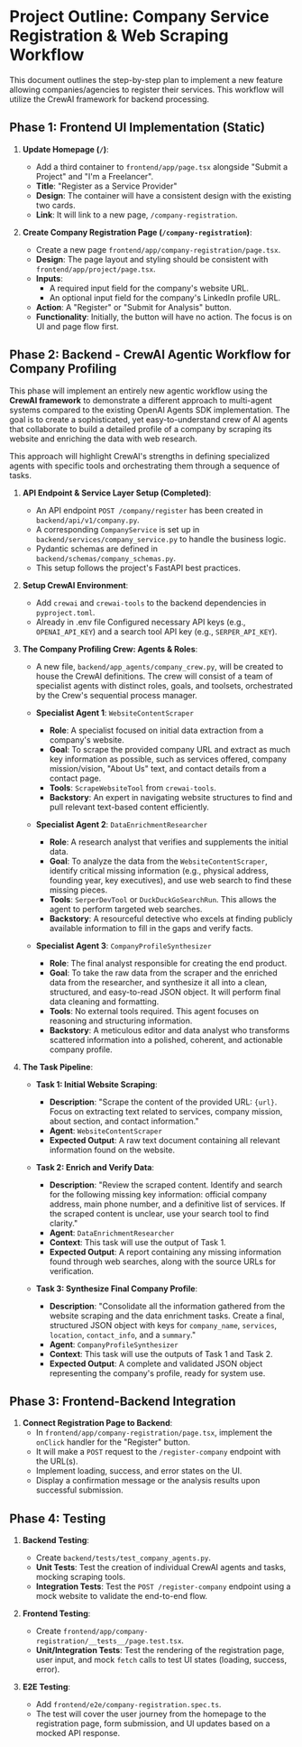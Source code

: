 # Project Outline: Company Service Registration & Web Scraping Workflow

This document outlines the step-by-step plan to implement a new feature allowing companies/agencies to register their services. This workflow will utilize the CrewAI framework for backend processing.

## Phase 1: Frontend UI Implementation (Static)

1.  **Update Homepage (`/`)**:
    *   Add a third container to `frontend/app/page.tsx` alongside "Submit a Project" and "I'm a Freelancer".
    *   **Title**: "Register as a Service Provider"
    *   **Design**: The container will have a consistent design with the existing two cards.
    *   **Link**: It will link to a new page, `/company-registration`.

2.  **Create Company Registration Page (`/company-registration`)**:
    *   Create a new page `frontend/app/company-registration/page.tsx`.
    *   **Design**: The page layout and styling should be consistent with `frontend/app/project/page.tsx`.
    *   **Inputs**:
        *   A required input field for the company's website URL.
        *   An optional input field for the company's LinkedIn profile URL.
    *   **Action**: A "Register" or "Submit for Analysis" button.
    *   **Functionality**: Initially, the button will have no action. The focus is on UI and page flow first.

## Phase 2: Backend - CrewAI Agentic Workflow for Company Profiling

This phase will implement an entirely new agentic workflow using the **CrewAI framework** to demonstrate a different approach to multi-agent systems compared to the existing OpenAI Agents SDK implementation. The goal is to create a sophisticated, yet easy-to-understand crew of AI agents that collaborate to build a detailed profile of a company by scraping its website and enriching the data with web research.

This approach will highlight CrewAI's strengths in defining specialized agents with specific tools and orchestrating them through a sequence of tasks.

1.  **API Endpoint & Service Layer Setup (Completed)**:
    *   An API endpoint `POST /company/register` has been created in `backend/api/v1/company.py`.
    *   A corresponding `CompanyService` is set up in `backend/services/company_service.py` to handle the business logic.
    *   Pydantic schemas are defined in `backend/schemas/company_schemas.py`.
    *   This setup follows the project's FastAPI best practices.

2.  **Setup CrewAI Environment**:
    *   Add `crewai` and `crewai-tools` to the backend dependencies in `pyproject.toml`.
    *   Already in .env file Configured necessary API keys (e.g., `OPENAI_API_KEY`) and a search tool API key (e.g., `SERPER_API_KEY`).

3.  **The Company Profiling Crew: Agents & Roles**:
    *   A new file, `backend/app_agents/company_crew.py`, will be created to house the CrewAI definitions. The crew will consist of a team of specialist agents with distinct roles, goals, and toolsets, orchestrated by the Crew's sequential process manager.

    *   **Specialist Agent 1**: `WebsiteContentScraper`
        *   **Role**: A specialist focused on initial data extraction from a company's website.
        *   **Goal**: To scrape the provided company URL and extract as much key information as possible, such as services offered, company mission/vision, "About Us" text, and contact details from a contact page.
        *   **Tools**: `ScrapeWebsiteTool` from `crewai-tools`.
        *   **Backstory**: An expert in navigating website structures to find and pull relevant text-based content efficiently.

    *   **Specialist Agent 2**: `DataEnrichmentResearcher`
        *   **Role**: A research analyst that verifies and supplements the initial data.
        *   **Goal**: To analyze the data from the `WebsiteContentScraper`, identify critical missing information (e.g., physical address, founding year, key executives), and use web search to find these missing pieces.
        *   **Tools**: `SerperDevTool` or `DuckDuckGoSearchRun`. This allows the agent to perform targeted web searches.
        *   **Backstory**: A resourceful detective who excels at finding publicly available information to fill in the gaps and verify facts.

    *   **Specialist Agent 3**: `CompanyProfileSynthesizer`
        *   **Role**: The final analyst responsible for creating the end product.
        *   **Goal**: To take the raw data from the scraper and the enriched data from the researcher, and synthesize it all into a clean, structured, and easy-to-read JSON object. It will perform final data cleaning and formatting.
        *   **Tools**: No external tools required. This agent focuses on reasoning and structuring information.
        *   **Backstory**: A meticulous editor and data analyst who transforms scattered information into a polished, coherent, and actionable company profile.

4.  **The Task Pipeline**:
    *   **Task 1: Initial Website Scraping**:
        *   **Description**: "Scrape the content of the provided URL: `{url}`. Focus on extracting text related to services, company mission, about section, and contact information."
        *   **Agent**: `WebsiteContentScraper`
        *   **Expected Output**: A raw text document containing all relevant information found on the website.

    *   **Task 2: Enrich and Verify Data**:
        *   **Description**: "Review the scraped content. Identify and search for the following missing key information: official company address, main phone number, and a definitive list of services. If the scraped content is unclear, use your search tool to find clarity."
        *   **Agent**: `DataEnrichmentResearcher`
        *   **Context**: This task will use the output of Task 1.
        *   **Expected Output**: A report containing any missing information found through web searches, along with the source URLs for verification.

    *   **Task 3: Synthesize Final Company Profile**:
        *   **Description**: "Consolidate all the information gathered from the website scraping and the data enrichment tasks. Create a final, structured JSON object with keys for `company_name`, `services`, `location`, `contact_info`, and a `summary`."
        *   **Agent**: `CompanyProfileSynthesizer`
        *   **Context**: This task will use the outputs of Task 1 and Task 2.
        *   **Expected Output**: A complete and validated JSON object representing the company's profile, ready for system use.

## Phase 3: Frontend-Backend Integration

1.  **Connect Registration Page to Backend**:
    *   In `frontend/app/company-registration/page.tsx`, implement the `onClick` handler for the "Register" button.
    *   It will make a `POST` request to the `/register-company` endpoint with the URL(s).
    *   Implement loading, success, and error states on the UI.
    *   Display a confirmation message or the analysis results upon successful submission.

## Phase 4: Testing

1.  **Backend Testing**:
    *   Create `backend/tests/test_company_agents.py`.
    *   **Unit Tests**: Test the creation of individual CrewAI agents and tasks, mocking scraping tools.
    *   **Integration Tests**: Test the `POST /register-company` endpoint using a mock website to validate the end-to-end flow.

2.  **Frontend Testing**:
    *   Create `frontend/app/company-registration/__tests__/page.test.tsx`.
    *   **Unit/Integration Tests**: Test the rendering of the registration page, user input, and mock `fetch` calls to test UI states (loading, success, error).

3.  **E2E Testing**:
    *   Add `frontend/e2e/company-registration.spec.ts`.
    *   The test will cover the user journey from the homepage to the registration page, form submission, and UI updates based on a mocked API response.

